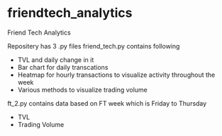 # friendtech_analytics
 Friend Tech Analytics 

Repositery has 3 .py files 
friend_tech.py contains following
* TVL and daily change in it
* Bar chart for daily transcations
* Heatmap for hourly transactions to visualize activity throughout the week
* Various methods to visualize trading volume

ft_2.py contains data based on FT week which is Friday to Thursday
* TVL 
* Trading Volume 
